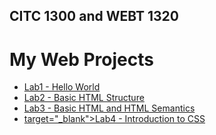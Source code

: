 ## CITC 1300 and WEBT 1320 
<h1>My Web Projects</h1>

<ul>
    <li><a href="Lab1/index.html" target="_blank">Lab1 - Hello World</a></li>
    <li><a href="Lab2/index.html" target="_blank">Lab2 - Basic HTML Structure</a></li>
    <li><a href="Lab3/index.html" target="_blank">Lab3 - Basic HTML and HTML Semantics</a></li>
    <li><a href="Lab4/index.html">target="_blank">Lab4 - Introduction to CSS</a></li>
    
</ul>



